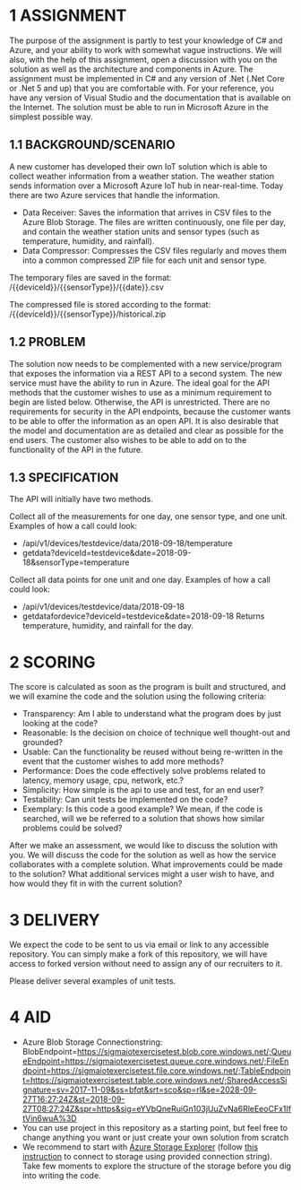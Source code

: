# 1 ASSIGNMENT
The purpose of the assignment is partly to test your knowledge of C# and Azure, and your ability to work with somewhat vague instructions. We will also, with the help of this assignment, open a discussion with you on the solution as well as the architecture and components in Azure.
The assignment must be implemented in C# and any version of .Net (.Net Core or .Net 5 and up) that you are comfortable with. For your reference, you have any version of Visual Studio and the documentation that is available on the Internet. The solution must be able to run in Microsoft Azure in the simplest possible way.

## 1.1 BACKGROUND/SCENARIO

A new customer has developed their own IoT solution which is able to collect weather information from a weather station. The weather station sends information over a Microsoft Azure IoT hub in near-real-time. Today there are two Azure services that handle the information.
- Data Receiver: Saves the information that arrives in CSV files to the Azure Blob Storage. The files are written continuously, one file per day, and contain the weather station units and sensor types (such as temperature, humidity, and rainfall).
- Data Compressor: Compresses the CSV files regularly and moves them into a common compressed ZIP file for each unit and sensor type.

The temporary files are saved in the format: /{{deviceId}}/{{sensorType}}/{{date}}.csv

The compressed file is stored according to the format: /{{deviceId}}/{{sensorType}}/historical.zip

## 1.2 PROBLEM

The solution now needs to be complemented with a new service/program that exposes the information via a REST API to a second system. The new service must have the ability to run in Azure. The ideal goal for the API methods that the customer wishes to use as a minimum requirement to begin are listed below. Otherwise, the API is unrestricted. 
There are no requirements for security in the API endpoints, because the customer wants to be able to offer the information as an open API. It is also desirable that the model and documentation are as detailed and clear as possible for the end users. The customer also wishes to be able to add on to the functionality of the API in the future. 

## 1.3 SPECIFICATION

The API will initially have two methods.

Collect all of the measurements for one day, one sensor type, and one unit.
Examples of how a call could look:
- /api/v1/devices/testdevice/data/2018-09-18/temperature
- getdata?deviceId=testdevice&date=2018-09-18&sensorType=temperature

Collect all data points for one unit and one day.
Examples of how a call could look:
- /api/v1/devices/testdevice/data/2018-09-18
- getdatafordevice?deviceId=testdevice&date=2018-09-18
Returns temperature, humidity, and rainfall for the day.

# 2 SCORING

The score is calculated as soon as the program is built and structured, and we will examine the code and the solution using the following criteria:
- Transparency: Am I able to understand what the program does by just looking at the code?
- Reasonable: Is the decision on choice of technique well thought-out and grounded?
- Usable: Can the functionality be reused without being re-written in the event that the customer wishes to add more methods?  
- Performance: Does the code effectively solve problems related to latency, memory usage, cpu, network, etc.? 
- Simplicity: How simple is the api to use and test, for an end user? 
- Testability: Can unit tests be implemented on the code?
- Exemplary: Is this code a good example? We mean, if the code is searched, will we be referred to a solution that shows how similar problems could be solved?  

After we make an assessment, we would like to discuss the solution with you. We will discuss the code for the solution as well as how the service collaborates with a complete solution. What improvements could be made to the solution? What additional services might a user wish to have, and how would they fit in with the current solution?

# 3 DELIVERY

We expect the code to be sent to us via email or link to any accessible repository. You can simply make a fork of this repository, we will have access to forked version without need to assign any of our recruiters to it.

Please deliver several examples of unit tests. 

# 4 AID

- Azure Blob Storage Connectionstring: BlobEndpoint=https://sigmaiotexercisetest.blob.core.windows.net/;QueueEndpoint=https://sigmaiotexercisetest.queue.core.windows.net/;FileEndpoint=https://sigmaiotexercisetest.file.core.windows.net/;TableEndpoint=https://sigmaiotexercisetest.table.core.windows.net/;SharedAccessSignature=sv=2017-11-09&ss=bfqt&srt=sco&sp=rl&se=2028-09-27T16:27:24Z&st=2018-09-27T08:27:24Z&spr=https&sig=eYVbQneRuiGn103jUuZvNa6RleEeoCFx1IftVin6wuA%3D
- You can use project in this repository as a starting point, but feel free to change anything you want or just create your own solution from scratch
- We recommend to start with [Azure Storage Explorer](https://azure.microsoft.com/en-us/features/storage-explorer/#overview) (follow [this instruction](https://docs.microsoft.com/en-us/azure/vs-azure-tools-storage-manage-with-storage-explorer?tabs=windows#shared-access-signature-sas-connection-string) to connect to storage using provided connection string). Take few moments to explore the structure of the storage before you dig into writing the code.
